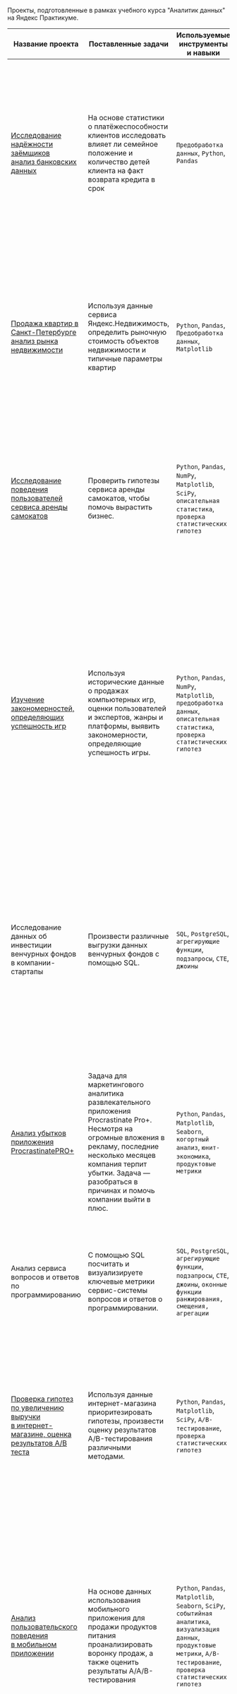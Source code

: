 Проекты, подготовленные в рамках учебного курса "Аналитик данных" на Яндекс Практикуме.

| Название проекта | Поставленные задачи | Используемые инструменты <br> и навыки | Описание проекта |
|----------|----------|----------|----------|
| [Исследование надёжности заёмщиков <br> анализ банковских данных](https://github.com/aleksandr-severilov/da_projects/blob/main/%D0%9F%D1%80%D0%B5%D0%B4%D0%BE%D0%B1%D1%80%D0%B0%D0%B1%D0%BE%D1%82%D0%BA%D0%B0%20%D0%B4%D0%B0%D0%BD%D0%BD%D1%8B%D1%85.ipynb)    | На основе статистики о платёжеспособности клиентов исследовать влияет ли семейное положение и количество детей клиента на факт возврата кредита в срок | `Предобработка данных`, `Python`,  `Pandas`   | На основе данных кредитного отдела банка исследовал влияние семейного положения и количества детей на факт погашения кредита в срок. Была получена информация о данных. Определены и обработаны пропуски. Заменены типы данных на соответствующие хранящимся данным. Удалены дубликаты. Категоризованы данные. Один датафрейм декомпозирован на три. |
|  [Продажа квартир в Санкт-Петербурге <br> анализ рынка недвижимости](https://github.com/aleksandr-severilov/da_projects/blob/main/%D0%98%D1%81%D1%81%D0%BB%D0%B5%D0%B4%D0%BE%D0%B2%D0%B0%D1%82%D0%B5%D0%BB%D1%8C%D1%81%D0%BA%D0%B8%D0%B9%20%D0%B0%D0%BD%D0%B0%D0%BB%D0%B8%D0%B7%20%D0%B4%D0%B0%D0%BD%D0%BD%D1%8B%D1%85.ipynb)    | Используя данные сервиса Яндекс.Недвижимость, определить рыночную стоимость объектов недвижимости и типичные параметры квартир    | `Python`,  `Pandas`, `Предобработка данных`, `Matplotlib` | На основе данных сервиса Яндекс.Недвижимость определена рыночная стоимость объектов недвижимости разного типа, типичные параметры квартир, в зависимости от удаленности от центра. Проведена предобработка данных. Добавлены новые данные. Построены гистограммы, боксплоты, диаграммы рассеивания. 
| [Исследование поведения пользователей <br> сервиса аренды самокатов](https://github.com/aleksandr-severilov/da_projects/blob/main/%D1%81%D1%82%D0%B0%D1%82%D0%B8%D1%81%D1%82%D0%B8%D1%87%D0%B5%D1%81%D0%BA%D0%B8%D0%B9%20%D0%B0%D0%BD%D0%B0%D0%BB%D0%B8%D0%B7%20%D0%B8%20%D0%BF%D1%80%D0%BE%D0%B2%D0%B5%D1%80%D0%BA%D0%B0%20%D0%B3%D0%B8%D0%BF%D0%BE%D1%82%D0%B5%D0%B7.ipynb)   | Проверить гипотезы сервиса аренды самокатов, чтобы помочь вырастить бизнес.   | `Python`, `Pandas`, `NumPy`, `Matplotlib`, `SciPy`, `описательная статистика`, `проверка статистических гипотез` | Проведен предварительный анализ использования тарифов на выборке клиентов сервиса самокатов, проанализировано поведение клиентов при использовании услуг. Проведена предобработка данных, их анализ. Проверены статистические гипотезы на основе имеющихся данных.
| [Изучение закономерностей, <br> определяющих успешность игр](https://github.com/aleksandr-severilov/da_projects/blob/main/%D0%98%D1%81%D1%81%D0%BB%D0%B5%D0%B4%D0%BE%D0%B2%D0%B0%D1%82%D0%B5%D0%BB%D1%8C%D1%81%D0%BA%D0%B8%D0%B9%20%D0%B0%D0%BD%D0%B0%D0%BB%D0%B8%D0%B7%20%D0%B4%D0%B0%D0%BD%D0%BD%D1%8B%D1%85%20%D0%BE%D0%BD%D0%BB%D0%B0%D0%B9%D0%BD-%D0%BC%D0%B0%D0%B3%D0%B0%D0%B7%D0%B8%D0%BD%D0%B0%20%D0%B8%D0%B3%D1%80.ipynb)    | Используя исторические данные о продажах компьютерных игр, оценки пользователей и экспертов, жанры и платформы, выявить закономерности, определяющие успешность игры.    | `Python`, `Pandas`, `NumPy`, `Matplotlib`, `предобработка данных`, `описательная статистика`, `проверка статистических гипотез` | Выявлены параметры, определяющие успешность игры в разных регионах мира. На основании этого подготовлен отчет для магазина компьютерных игр для планирования рекламных кампаний. Проведена предобработка данных, анализ. Выбран актуальный период для анализа. Составлены портреты пользователей каждого региона. Проверены гипотезы: средние пользовательские рейтинги платформ Xbox One и PC одинаковые; средние пользовательские рейтинги жанров Action и Sports разные. При анализе использовал критерий Стьюдента для независимых выборок.
| Исследование данных об инвестиции <br> венчурных фондов в компании-стартапы   | Произвести различные выгрузки данных венчурных фондов с помощью SQL.  | `SQL`, `PostgreSQL`, `агрегирующие функции`, `подзапросы`, `CTE`, `джоины` | Проект автоматически проверяется в тренажёре SQL. В самостоятельном проекте этого курса работа идёт с базой данных, которая хранит информацию о венчурных фондах и инвестициях в компании-стартапы. Эта база данных основана на датасете Startup Investments, опубликованном на популярной платформе для соревнований по исследованию данных Kaggle. |
| [Анализ убытков приложения ProcrastinatePRO+](https://github.com/aleksandr-severilov/da_projects/blob/main/%D0%B0%D0%BD%D0%B0%D0%BB%D0%B8%D0%B7%20%D0%B1%D0%B8%D0%B7%D0%BD%D0%B5%D1%81-%D0%BC%D0%B5%D1%82%D1%80%D0%B8%D0%BA%20(%D0%B0%D0%BD%D0%B0%D0%BB%D0%B8%D0%B7%20%D0%BF%D0%BE%D0%BA%D0%B0%D0%B7%D0%B0%D1%82%D0%B5%D0%BB%D0%B5%D0%B9%20%D0%BF%D1%80%D0%B8%D0%BB%D0%BE%D0%B6%D0%B5%D0%BD%D0%B8%D1%8F).ipynb)    | Задача для маркетингового аналитика развлекательного приложения Procrastinate Pro+. Несмотря на огромные вложения в рекламу, последние несколько месяцев компания терпит убытки. Задача — разобраться в причинах и помочь компании выйти в плюс. |  `Python`, `Pandas`, `Matplotlib`, `Seaborn`, `когортный анализ`, `юнит-экономика`, `продуктовые метрики` | Проведен анализ данных от ProcrastinatePRO+. Рассчитаны различные метрики, использован когортный анализ: LTV, CAC, Retention rate, DAU, WAU, MAU и т.д. Функции расчета метрик подготовлены на основе материалов курса. Сделаны выводы по полученным данным. Обнаружена причина неудачи маркетинговой кампании и даны рекомендации по исправлению ситуации.|
| Анализ сервиса вопросов и ответов <br> по программированию    | С помощью SQL посчитать и визуализируете ключевые метрики сервис-системы вопросов и ответов о программировании.   | `SQL`, `PostgreSQL`, `агрегирующие функции`, `подзапросы`, `CTE`, `джоины`, `оконные функции ранжирования, смещения, агрегации` | Проект автоматически проверяется в тренажёре SQL. Написаны все сложные SQL-запросы для подсчёта требуемых значений и метрик. |
| [Проверка гипотез по увеличению выручки <br> в интернет-магазине, оценка результатов A/B теста](https://github.com/aleksandr-severilov/da_projects/blob/main/%D0%9F%D1%80%D0%B8%D0%BE%D1%80%D0%B8%D1%82%D0%B5%D0%B7%D0%B0%D1%86%D0%B8%D1%8F%20%D0%B3%D0%B8%D0%BF%D0%BE%D1%82%D0%B5%D0%B7%20%D0%B8%20%D0%B0%D0%BD%D0%B0%D0%BB%D0%B8%D0%B7%20%D0%90-%D0%92%20%D1%82%D0%B5%D1%81%D1%82%D0%B0.ipynb)    | Используя данные интернет-магазина приоритезировать гипотезы, произвести оценку результатов A/B-тестирования различными методами.  | `Python`, `Pandas`, `Matplotlib`, `SciPy`, `A/B-тестирование`, `проверка статистических гипотез`  | Проведена приоритизация гипотез по фреймворкам ICE и RICE. Затем провел анализ результатов A/B-теста, построил графики кумулятивной выручки, среднего чека, конверсии по группам, а затем посчитал статистическую значимость различий конверсий и средних чеков по сырым и очищенным данным. На основании анализа мной было принято решение о нецелесообразности дальнейшего проведения теста. |
[Анализ пользовательского поведения <br> в мобильном приложении](https://github.com/aleksandr-severilov/da_projects/blob/main/%D0%90%D0%BD%D0%B0%D0%BB%D0%B8%D0%B7%20%D0%BF%D1%80%D0%BE%D0%B4%D1%83%D0%BA%D1%82%D0%BE%D0%B2%D0%BE%D0%B9%20%D0%B2%D0%BE%D1%80%D0%BD%D0%BE%D0%BA%D0%B8%20%D0%B8%20%D0%90-%D0%90-%D0%92%20%D1%82%D0%B5%D1%81%D1%82.ipynb)   | На основе данных использования мобильного приложения для продажи продуктов питания проанализировать воронку продаж, а также оценить результаты A/A/B-тестирования    | `Python`, `Pandas`, `Matplotlib`,  `Seaborn`, `SciPy`,  `событийная аналитика`, `визуализация данных`, `продуктовые метрики`, `A/B-тестирование`, `проверка статистических гипотез` | В данном проекте мной были изучены принципы событийной аналитики. Я построил воронку продаж, исследовал путь пользователей до покупки. Проанализировал результаты A/B-теста введения новых шрифтов. Сравнил 2 контрольных группы между собой, убедился в правильном разделении трафика, а затем сравнил с тестовой группой. Выявлено, что новый шрифт значительно не повлияет на поведение пользователей.
| [Исследования рынка общепита в Москве <br>для принятия решения об открытии нового заведения](https://disk.yandex.ru/d/N5olIviK9iHxAA) | Исследование рынка общественного питания на основе открытых данных, подготовка визуализаций результатов анализа. | `Python`,  `Pandas`, `Plotly`, `Seaborn`, `Folium`, `визуализация данных` | Подготовлено исследование рынка на основе открытых данных о заведениях общественного питания Москвы, визуализированы полученные данные. Построено несколько хороплетов. На основе данных выбрано место для открытия новой кофейни. В построении графиков я использованы библиотеки seaborn, plotly, folium. Для повышения качества анализа добавил к исходным данным и исследовал сведения о численности административных округов Москвы. Данный проект некорректно отображается на Github, поэтому он размещен на Яндекс Диске. |
| [Создание дашборда по пользовательским событиям <br> для агрегатора новостей](https://public.tableau.com/app/profile/alexandr.severilov/viz/projectTableautotal/sheet0)   | TED  — некоммерческий фонд, который проводит популярные конференции. На них выступают специалисты из разных областей и читают лекции на актуальные социальные, культурные и научные темы. Нужно исследовать историю TED-конференций и создать дашборд в Tableau на основе полученных данных.   | `Tableau`, `построение дашбордов` | Подготовлено 4 дашборда на основе данных о конференциях. Для создания дашбордов использован BI-инструмент Tableau. |
